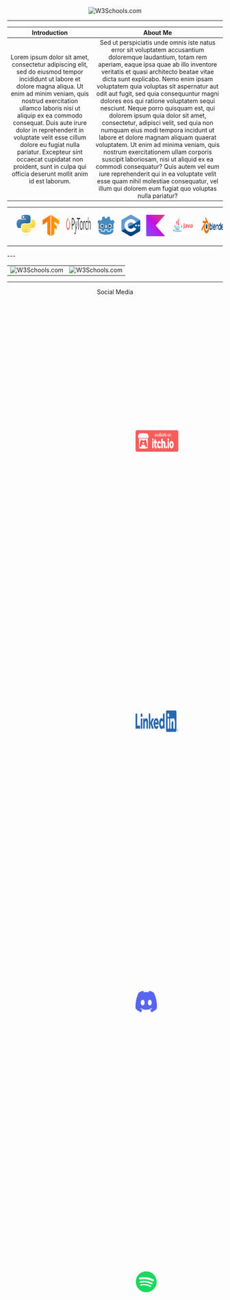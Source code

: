 <div align="center">

 <img src="https://picsum.photos/1000/200" alt="W3Schools.com"> 

</div>

---

<div align="center">

| Introduction | About Me |
|  :---: | :---: |
| Lorem ipsum dolor sit amet, consectetur adipiscing elit, sed do eiusmod tempor incididunt ut labore et dolore magna aliqua. Ut enim ad minim veniam, quis nostrud exercitation ullamco laboris nisi ut aliquip ex ea commodo consequat. Duis aute irure dolor in reprehenderit in voluptate velit esse cillum dolore eu fugiat nulla pariatur. Excepteur sint occaecat cupidatat non proident, sunt in culpa qui officia deserunt mollit anim id est laborum. | Sed ut perspiciatis unde omnis iste natus error sit voluptatem accusantium doloremque laudantium, totam rem aperiam, eaque ipsa quae ab illo inventore veritatis et quasi architecto beatae vitae dicta sunt explicabo. Nemo enim ipsam voluptatem quia voluptas sit aspernatur aut odit aut fugit, sed quia consequuntur magni dolores eos qui ratione voluptatem sequi nesciunt. Neque porro quisquam est, qui dolorem ipsum quia dolor sit amet, consectetur, adipisci velit, sed quia non numquam eius modi tempora incidunt ut labore et dolore magnam aliquam quaerat voluptatem. Ut enim ad minima veniam, quis nostrum exercitationem ullam corporis suscipit laboriosam, nisi ut aliquid ex ea commodi consequatur? Quis autem vel eum iure reprehenderit qui in ea voluptate velit esse quam nihil molestiae consequatur, vel illum qui dolorem eum fugiat quo voluptas nulla pariatur? 
</div>


<div>
  <table border="0">
    <tr>
      <td align="center"><a href="https://docs.python.org/3/)"><img src="Images/Tech Stack/python-logo-only.png" alt="Python Logo" hspace="10" width="50" height="50" style="margin: 10px; padding: 5px;"></a></td>
      <td align="center"><a href="https://www.tensorflow.org/api_docs"><img src="Images/Tech Stack/15658638.png" alt="TensorFlow Logo" hspace="10" width="50" height="50" style="margin: 10px; padding: 5px;"></a></td>
      <td align="center"><a href="https://pytorch.org/docs/stable/index.html"><img src="Images/Tech Stack/Pytorch_logo.png" alt="PyTorch Logo" hspace="30"  width="100" height="40" style="margin: 10px; padding: 5px;"></a></td>
      <td align="center"><a href="https://docs.godotengine.org/en/stable/"><img src="Images/Tech Stack/gd.png" alt="Godot Logo" hspace="10" width="50" height="50" style="margin: 10px; padding: 5px;"></a></td>
      <td align="center"><a href="https://devdocs.io/cpp/"><img src="Images/Tech Stack/cpp_logo.png" alt="C++ Logo" hspace="10" width="50" height="50" style="margin: 10px; padding: 5px;"></a></td>
      <td align="center"><a href="https://kotlinlang.org/docs/home.html"><img src="Images/Tech Stack/Kotlin Full Color Logo Mark RGB.png" alt="Kotlin Logo" hspace="10" width="50" height="50" style="margin: 10px; padding: 5px;"></a></td>  
      <td align="center"><a href="https://docs.oracle.com/javase/8/docs/api/"><img src="Images/Tech Stack/java-logo.jpg" alt="Java Logo" hspace="30"  width="100" height="40" style="margin: 10px; padding: 5px;"></a></td>
      <td align="center"><a href="https://docs.blender.org/api/current/"><img src="Images/Tech Stack/blender_logo.png" alt="Blender Logo" hspace="30"  width="100" height="40" style="margin: 10px; padding: 5px;"></a></td>
    </tr>
  </table>
</div>
---

<div align="center">

| | |
|  :---: | :---: |
| <img src="https://picsum.photos/500/350" alt="W3Schools.com"> |  <img src="https://picsum.photos/500/350" alt="W3Schools.com"> |

</div>

---

<div align="center">
  <p>
    Social Media
  </p> 
  <a href="URL1"><img src="Images/Social Media/badge-color.png" alt="Image 1"  width="100" height="50" style="padding: 300px;"></a>
  <a href="URL2"><img src="Images/Social Media/LI-Logo.png" alt="Image 2"  width="100" height="50" style="padding: 300px;"></a>
  <a href="URL3"><img src="Images/Social Media/Discord-Symbol-Blurple.png" alt="" width="50" height="50" style="padding: 300px;"></a>
  <a href="URL3"><img src="Images/Social Media/Spotify_Primary_Logo_RGB_Green.png" alt="" width="50" height="50" style="padding: 300px;"></a>
  
</div>


<!--
**Sylforen/Sylforen** is a ✨ _special_ ✨ repository because its `README.md` (this file) appears on your GitHub profile.

Here are some ideas to get you started:

- 🔭 I’m currently working on ...
- 🌱 I’m currently learning ...
- 👯 I’m looking to collaborate on ...
- 🤔 I’m looking for help with ...
- 💬 Ask me about ...
- 📫 How to reach me: ...
- 😄 Pronouns: ...
- ⚡ Fun fact: ...
-->
